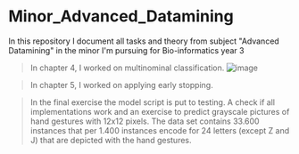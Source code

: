 # Minor_Advanced_Datamining
In this repository I document all tasks and theory from subject "Advanced Datamining" in the minor I'm pursuing for Bio-informatics year 3

> In chapter 4, I worked on multinominal classification.
![image](https://github.com/LukaStein/Minor_Advanced_Datamining/assets/60214213/dc67db05-c0df-4fa4-9eff-bdf1b0b8a491)

> In chapter 5, I worked on applying early stopping.

> In the final exercise the model script is put to testing. A check if all implementations work and an exercise to predict grayscale pictures of hand gestures with 12x12 pixels.
The data set contains 33.600 instances that per 1.400 instances encode for 24 letters (except Z and J) that are depicted with the hand gestures.
